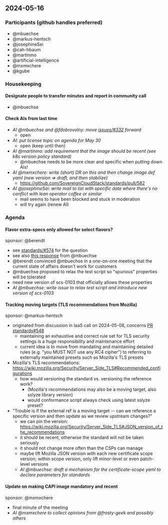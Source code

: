 ## 2024-05-16

### Participants (github handles preferred)

- @mbuechse
- @markus-hentsch
- @josephineSei
- @cah-hbaum
- @martinmo
- @artificial-intelligence
- @mxmxchere
- @kgube

### Housekeeping

#### Designate people to transfer minutes and report in community call

- @mbuechse

#### Check AIs from last time

- _AI @mbuechse and @fdobrovolny: move [issues/#332](https://github.com/SovereignCloudStack/issues/issues/332) forward_
    - open
- _AI: put license topic on agenda for May 30_
    - open (keep until then)
- _AI @martinmo: add requirement that the image should be recent (see k8s version policy standard)_
    - @mbuechse needs to be more clear and specific when putting down AIs!
- _AI @mxmxchere: write (short) DR on this and then change image def yaml (new version => draft, and then stabilize)_
    - <https://github.com/SovereignCloudStack/standards/pull/582>
- _AI @josephineSei: write mail to list with specific date where there's no conflict with lean operator coffee or similar_
    - mail seems to have been blocked and stuck in moderation
    - will try again (renew AI)

### Agenda 

#### Flavor extra-specs only allowed for select flavors?

sponsor: @berendt

- see [standards/#574](https://github.com/SovereignCloudStack/standards/issues/574) for the question
- see also [this response](https://github.com/SovereignCloudStack/standards/issues/574#issuecomment-2114282056) from @mbuechse
- @berendt convinced @mbuechse in a one-on-one meeting that the current state of affairs doesn't work for customers
- @mbuechse proposed to relax the test script so "spurious" properties will be tolerated
- need new version of scs-0103 that officially allows these properties
- _AI @mbuechse: write issue to relax test script and introduce new version of scs-0103_

#### Tracking moving targets (TLS recommendations from Mozilla)

sponsor: @markus-hentsch

- originated from discussion in IaaS call on 2024-05-08, concerns [PR standards#548](https://github.com/SovereignCloudStack/standards/pull/548)
    - maintaining an exhaustive and correct rule set for TLS security settings is a huge responsibility and maintenance effort
    - current idea is to move from mandating and maintaining detailed rules (e.g. "you MUST NOT use any RC4 cipher") to referring to externally maintained presets such as Mozilla's TLS presets
- Mozilla's TLS recommendations: https://wiki.mozilla.org/Security/Server_Side_TLS#Recommended_configurations
    - how would versioning the standard vs. versioning the reference work?
        - (Mozilla's recommendations may also be a moving target, also sslyze library version)
        - would conformance script always check using latest sslyze preset?
- "Trouble is if the external ref is a moving target -- can we reference a specific version and then update as we review upstream changes?"
    - we can pin the version: <https://wiki.mozilla.org/Security/Server_Side_TLS#JSON_version_of_the_recommendations>
    - it should be recent, otherwise the standard will not be taken seriously
    - it should not change more often than the CSPs can manage
    - maybe lift Mozilla JSON version with each new certificate scope version; within scope version, only lift minor-level or even patch-level versions
    - _AI @mbuechse: draft a mechanism for the certificate-scope yaml to declare parameters for standards_

#### Update on making CAPI image mandatory and recent

sponsor: @mxmxchere

- final minute of the meeting
- _AI @mxmxchere to collect opinions from @frosty-geek and possibly others_
